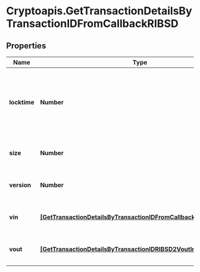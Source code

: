 # Cryptoapis.GetTransactionDetailsByTransactionIDFromCallbackRIBSD

## Properties

Name | Type | Description | Notes
------------ | ------------- | ------------- | -------------
**locktime** | **Number** | Represents the time at which a particular transaction can be added to the blockchain. | 
**size** | **Number** | Represents the total size of this transaction. | 
**version** | **Number** | Represents transaction version number. | 
**vin** | [**[GetTransactionDetailsByTransactionIDFromCallbackRIBSDVinInner]**](GetTransactionDetailsByTransactionIDFromCallbackRIBSDVinInner.md) | Represents the transaction inputs. | 
**vout** | [**[GetTransactionDetailsByTransactionIDRIBSD2VoutInner]**](GetTransactionDetailsByTransactionIDRIBSD2VoutInner.md) | Represents the transaction outputs. | 


